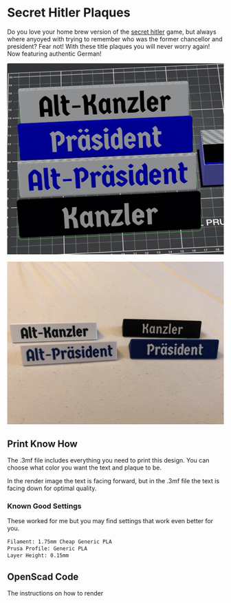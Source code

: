 # Secret Hitler Plaques
Do you love your home brew version of the [secret hitler](https://www.secrethitler.com/) game, but always where anyoyed with trying to remember who was the former chancellor and president? Fear not! With these title plaques you will never worry again! Now featuring authentic German!

![Render of 4 Plaques](https://raw.githubusercontent.com/mholiv/secret-hitler-plaques/master/render.jpeg)

![Photo of 4 Plaques](https://raw.githubusercontent.com/mholiv/secret-hitler-plaques/master/printed.jpeg)

## Print Know How

The .3mf file includes everything you need to print this design. You can choose what color you want the text and plaque to be.

In the render image the text is facing forward, but in the .3mf file the text is facing down for optimal quality.

### Known Good Settings
These worked for me but you may find settings that work even better for you.

```text
Filament: 1.75mm Cheap Generic PLA
Prusa Profile: Generic PLA
Layer Height: 0.15mm
```

## OpenScad Code
The instructions on how to render 
